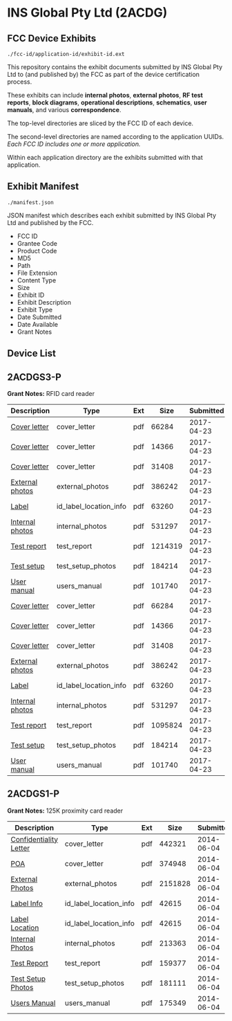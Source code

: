 # INS Global Pty Ltd (2ACDG)
## FCC Device Exhibits

```
./fcc-id/application-id/exhibit-id.ext
```

This repository contains the exhibit documents submitted by INS Global Pty Ltd to (and published by) the FCC as part of the device certification process.

These exhibits can include **internal photos**, **external photos**, **RF test reports**, **block diagrams**, **operational descriptions**, **schematics**, **user manuals**, and various **correspondence**.

The top-level directories are sliced by the FCC ID of each device.

The second-level directories are named according to the application UUIDs. *Each FCC ID includes one or more application.*

Within each application directory are the exhibits submitted with that application. 

## Exhibit Manifest

```
./manifest.json
```

JSON manifest which describes each exhibit submitted by INS Global Pty Ltd and published by the FCC.

- FCC ID
- Grantee Code
- Product Code
- MD5
- Path
- File Extension
- Content Type
- Size
- Exhibit ID
- Exhibit Description
- Exhibit Type
- Date Submitted
- Date Available
- Grant Notes

## Device List
## 2ACDGS3-P
**Grant Notes:** RFID card reader

| Description | Type | Ext | Size | Submitted | Available |
| ----------- | ---- | --- | ---- | --------- | --------- |
| [Cover letter](2ACDGS3-P/d70fb791b5c8370fbb62888e9a8c77ad/3367285.pdf) | cover_letter | pdf | 66284 | 2017-04-23 | 2017-04-23 |
| [Cover letter](2ACDGS3-P/d70fb791b5c8370fbb62888e9a8c77ad/3367286.pdf) | cover_letter | pdf | 14366 | 2017-04-23 | 2017-04-23 |
| [Cover letter](2ACDGS3-P/d70fb791b5c8370fbb62888e9a8c77ad/3367287.pdf) | cover_letter | pdf | 31408 | 2017-04-23 | 2017-04-23 |
| [External photos](2ACDGS3-P/d70fb791b5c8370fbb62888e9a8c77ad/3367288.pdf) | external_photos | pdf | 386242 | 2017-04-23 | 2017-04-23 |
| [Label](2ACDGS3-P/d70fb791b5c8370fbb62888e9a8c77ad/3367289.pdf) | id_label_location_info | pdf | 63260 | 2017-04-23 | 2017-04-23 |
| [Internal photos](2ACDGS3-P/d70fb791b5c8370fbb62888e9a8c77ad/3367290.pdf) | internal_photos | pdf | 531297 | 2017-04-23 | 2017-04-23 |
| [Test report](2ACDGS3-P/d70fb791b5c8370fbb62888e9a8c77ad/3367293.pdf) | test_report | pdf | 1214319 | 2017-04-23 | 2017-04-23 |
| [Test setup](2ACDGS3-P/d70fb791b5c8370fbb62888e9a8c77ad/3367294.pdf) | test_setup_photos | pdf | 184214 | 2017-04-23 | 2017-04-23 |
| [User manual](2ACDGS3-P/d70fb791b5c8370fbb62888e9a8c77ad/3367295.pdf) | users_manual | pdf | 101740 | 2017-04-23 | 2017-04-23 |
| [Cover letter](2ACDGS3-P/6ac38940db09515bb96d73330fb9e37b/3367285.pdf) | cover_letter | pdf | 66284 | 2017-04-23 | 2017-04-23 |
| [Cover letter](2ACDGS3-P/6ac38940db09515bb96d73330fb9e37b/3367286.pdf) | cover_letter | pdf | 14366 | 2017-04-23 | 2017-04-23 |
| [Cover letter](2ACDGS3-P/6ac38940db09515bb96d73330fb9e37b/3367287.pdf) | cover_letter | pdf | 31408 | 2017-04-23 | 2017-04-23 |
| [External photos](2ACDGS3-P/6ac38940db09515bb96d73330fb9e37b/3367288.pdf) | external_photos | pdf | 386242 | 2017-04-23 | 2017-04-23 |
| [Label](2ACDGS3-P/6ac38940db09515bb96d73330fb9e37b/3367289.pdf) | id_label_location_info | pdf | 63260 | 2017-04-23 | 2017-04-23 |
| [Internal photos](2ACDGS3-P/6ac38940db09515bb96d73330fb9e37b/3367290.pdf) | internal_photos | pdf | 531297 | 2017-04-23 | 2017-04-23 |
| [Test report](2ACDGS3-P/6ac38940db09515bb96d73330fb9e37b/3367305.pdf) | test_report | pdf | 1095824 | 2017-04-23 | 2017-04-23 |
| [Test setup](2ACDGS3-P/6ac38940db09515bb96d73330fb9e37b/3367294.pdf) | test_setup_photos | pdf | 184214 | 2017-04-23 | 2017-04-23 |
| [User manual](2ACDGS3-P/6ac38940db09515bb96d73330fb9e37b/3367295.pdf) | users_manual | pdf | 101740 | 2017-04-23 | 2017-04-23 |
## 2ACDGS1-P
**Grant Notes:** 125K proximity card reader

| Description | Type | Ext | Size | Submitted | Available |
| ----------- | ---- | --- | ---- | --------- | --------- |
| [Confidentiality Letter](2ACDGS1-P/81140a4e4455485a3cecf041ac2fda2b/2285385.pdf) | cover_letter | pdf | 442321 | 2014-06-04 | 2014-06-04 |
| [POA](2ACDGS1-P/81140a4e4455485a3cecf041ac2fda2b/2285386.pdf) | cover_letter | pdf | 374948 | 2014-06-04 | 2014-06-04 |
| [External Photos](2ACDGS1-P/81140a4e4455485a3cecf041ac2fda2b/2285381.pdf) | external_photos | pdf | 2151828 | 2014-06-04 | 2014-06-04 |
| [Label Info](2ACDGS1-P/81140a4e4455485a3cecf041ac2fda2b/2285383.pdf) | id_label_location_info | pdf | 42615 | 2014-06-04 | 2014-06-04 |
| [Label Location](2ACDGS1-P/81140a4e4455485a3cecf041ac2fda2b/2285383.pdf) | id_label_location_info | pdf | 42615 | 2014-06-04 | 2014-06-04 |
| [Internal Photos](2ACDGS1-P/81140a4e4455485a3cecf041ac2fda2b/2285382.pdf) | internal_photos | pdf | 213363 | 2014-06-04 | 2014-06-04 |
| [Test Report](2ACDGS1-P/81140a4e4455485a3cecf041ac2fda2b/2285387.pdf) | test_report | pdf | 159377 | 2014-06-04 | 2014-06-04 |
| [Test Setup Photos](2ACDGS1-P/81140a4e4455485a3cecf041ac2fda2b/2285388.pdf) | test_setup_photos | pdf | 181111 | 2014-06-04 | 2014-06-04 |
| [Users Manual](2ACDGS1-P/81140a4e4455485a3cecf041ac2fda2b/2285389.pdf) | users_manual | pdf | 175349 | 2014-06-04 | 2014-06-04 |
